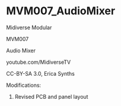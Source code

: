 # MVM007_AudioMixer

Midiverse Modular

MVM007

Audio Mixer

youtube.com/MidiverseTV

CC-BY-SA 3.0, Erica Synths

Modifications:
  1. Revised PCB and panel layout
